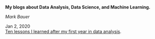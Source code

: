 **My blogs about Data Analysis, Data Science, and Machine Learning.**

*Mark Bauer*

Jan 2, 2020\
[Ten lessons I learned after my first year in data analysis](https://github.com/mebauer/Blog/blob/master/ten-lessons-after-one-year-data-analyst.md).